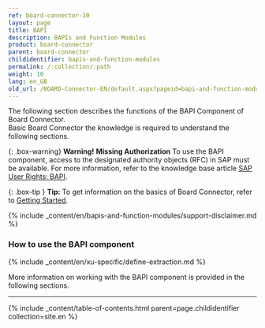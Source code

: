 ```yaml
---
ref: board-connector-10
layout: page
title: BAPI
description: BAPIs and Function Modules
product: board-connector
parent: board-connector
childidentifier: bapis-and-function-modules
permalink: /:collection/:path
weight: 10
lang: en_GB
old_url: /BOARD-Connector-EN/default.aspx?pageid=bapi-and-function-modules
---
```


The following section describes the functions of the BAPI Component of Board Connector. <br>
Basic Board Connector the knowledge is required to understand the following sections. <br>

{: .box-warning}
**Warning!** **Missing Authorization**
To use the BAPI component, access to the designated authority objects (RFC) in SAP must be available.
For more information, refer to the knowledge base article [SAP User Rights: BAPI](https://kb.theobald-software.com/sap/authority-objects-sap-user-rights#bapi).

{: .box-tip }
**Tip:** To get information on the basics of Board Connector, refer to [Getting Started](./getting-started). <br>

{% include _content/en/bapis-and-function-modules/support-disclaimer.md %}

### How to use the BAPI component
{% include _content/en/xu-specific/define-extraction.md %}

More information on working with the BAPI component is provided in the following sections.

---
{% include _content/table-of-contents.html parent=page.childidentifier collection=site.en %}

